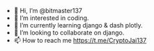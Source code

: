 - 👋 Hi, I’m @bitmaster137
- 👀 I’m interested in coding.
- 🌱 I’m currently learning django & dash plotly.
- 💞️ I’m looking to collaborate on django.
- 📫 How to reach me https://t.me/CryptoJai137

<!---
bitmaster137/bitmaster137 is a ✨ special ✨ repository because its `README.md` (this file) appears on your GitHub profile.
You can click the Preview link to take a look at your changes.
--->

